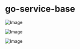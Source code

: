 go-service-base
=======

![Image](https://img.shields.io/github/v/tag/SENERGY-Platform/go-service-base?filter=util%2A&label=latest)

![Image](https://img.shields.io/github/v/tag/SENERGY-Platform/go-service-base?filter=watchdog%2A&label=latest)

![Image](https://img.shields.io/github/v/tag/SENERGY-Platform/go-service-base?filter=job-hdl%2A&label=latest)